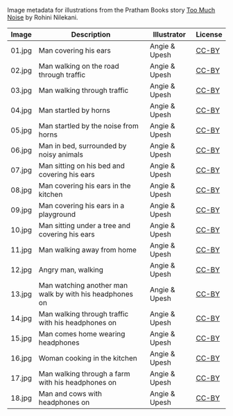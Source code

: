 Image metadata for illustrations from the Pratham Books story [Too Much Noise](https://storyweaver.org.in/stories/946-too-much-noise) by Rohini Nilekani.

Image | Description | Illustrator | License
----- | ----------- | ----------- | -------
01.jpg | Man covering his ears | Angie & Upesh | [CC-BY](https://creativecommons.org/licenses/by/4.0/)
02.jpg | Man walking on the road through traffic  | Angie & Upesh | [CC-BY](https://creativecommons.org/licenses/by/4.0/)
03.jpg | Man walking through traffic  | Angie & Upesh | [CC-BY](https://creativecommons.org/licenses/by/4.0/)
04.jpg | Man startled by horns | Angie & Upesh | [CC-BY](https://creativecommons.org/licenses/by/4.0/)
05.jpg | Man startled by the noise from horns | Angie & Upesh | [CC-BY](https://creativecommons.org/licenses/by/4.0/)
06.jpg | Man in bed, surrounded by noisy animals | Angie & Upesh | [CC-BY](https://creativecommons.org/licenses/by/4.0/)
07.jpg | Man sitting on his bed and covering his ears | Angie & Upesh | [CC-BY](https://creativecommons.org/licenses/by/4.0/)
08.jpg | Man covering his ears in the kitchen  | Angie & Upesh | [CC-BY](https://creativecommons.org/licenses/by/4.0/)
09.jpg | Man covering his ears in a playground  | Angie & Upesh | [CC-BY](https://creativecommons.org/licenses/by/4.0/)
10.jpg | Man sitting under a tree and covering his ears | Angie & Upesh | [CC-BY](https://creativecommons.org/licenses/by/4.0/)
11.jpg | Man walking away from home | Angie & Upesh | [CC-BY](https://creativecommons.org/licenses/by/4.0/)
12.jpg | Angry man, walking | Angie & Upesh | [CC-BY](https://creativecommons.org/licenses/by/4.0/)
13.jpg | Man watching another man walk by with his headphones on  | Angie & Upesh | [CC-BY](https://creativecommons.org/licenses/by/4.0/)
14.jpg | Man walking through traffic with his headphones on  | Angie & Upesh | [CC-BY](https://creativecommons.org/licenses/by/4.0/)
15.jpg | Man comes home wearing headphones  | Angie & Upesh | [CC-BY](https://creativecommons.org/licenses/by/4.0/)
16.jpg | Woman cooking in the kitchen | Angie & Upesh | [CC-BY](https://creativecommons.org/licenses/by/4.0/)
17.jpg | Man walking through a farm with his headphones on | Angie & Upesh | [CC-BY](https://creativecommons.org/licenses/by/4.0/)
18.jpg | Man and cows with headphones on  | Angie & Upesh | [CC-BY](https://creativecommons.org/licenses/by/4.0/)
